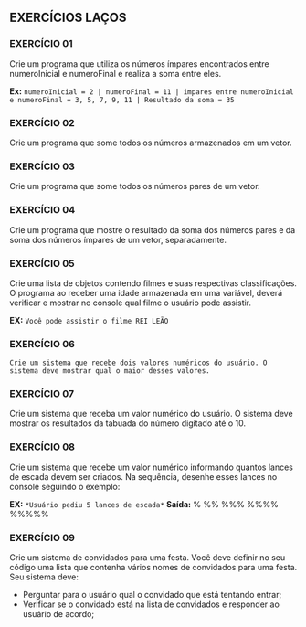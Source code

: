 ## EXERCÍCIOS LAÇOS


### EXERCÍCIO 01
 Crie um programa que utiliza os números ímpares encontrados entre numeroInicial e numeroFinal e realiza a soma entre eles.
  
  **Ex:** `numeroInicial = 2 | numeroFinal = 11 | impares entre numeroInicial e numeroFinal = 3, 5, 7, 9, 11 | Resultado da soma = 35`


### EXERCÍCIO 02
  Crie um programa que some todos os números armazenados em um vetor.

### EXERCÍCIO 03
  Crie um programa que some todos os números pares de um vetor.

### EXERCÍCIO 04
  Crie um programa que mostre o resultado da soma dos números pares e da soma dos números ímpares de um vetor, separadamente.

### EXERCÍCIO 05
  Crie uma lista de objetos contendo filmes e suas respectivas classificações. O programa ao receber uma idade armazenada em uma variável, deverá verificar e mostrar no console qual filme o usuário pode assistir.
  
  **EX:** `Você pode assistir o filme REI LEÃO`

### EXERCÍCIO 06
    Crie um sistema que recebe dois valores numéricos do usuário. O sistema deve mostrar qual o maior desses valores.

### EXERCÍCIO 07
Crie um sistema que receba um valor numérico do usuário. O sistema deve mostrar os resultados da tabuada do número digitado até o 10.

### EXERCÍCIO 08
Crie um sistema que recebe um valor numérico informando quantos lances de escada devem ser criados. Na sequência, desenhe esses lances no console seguindo o exemplo:


**EX:** `*Usuário pediu 5 lances de escada*`
**Saída:**
%
%%
%%%
%%%%
%%%%%

### EXERCÍCIO 09
Crie um sistema de convidados para uma festa. Você deve definir no seu código uma lista que contenha vários nomes de convidados para uma festa. Seu sistema deve:

- Perguntar para o usuário qual o convidado que está tentando entrar;
- Verificar se o convidado está na lista de convidados e responder ao usuário de acordo;